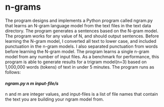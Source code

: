 # n-grams

The program designs and implements a Python program called ngram.py that learns an N-gram language model from the text files in the text data directory. The program generates a sentences based on the N-gram model. The program works for any value of N, and should output sentences. Before learning the N-gram model, I converted all text to lower case, and included punctuation in the n-gram models. I also separated punctuation from words before learning the N-gram model. The program learns a single n-gram model from any number of input files. As a benchmark for performance, this program is able to generate results for a trigram model(n=3) based on 1,000,000 words (tokens) of text in under 5 minutes. The program runs as follows:

#### *ngram.py n m input-file/s*

n and m are integer values, and input-files is a list of file names that contain the text you are building your ngram model from.
